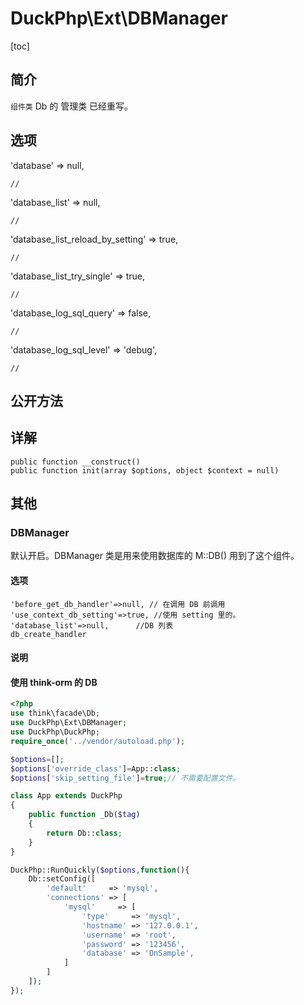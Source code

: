 # DuckPhp\Ext\DBManager
[toc]

## 简介
`组件类` Db 的 管理类 已经重写。
## 选项

'database' => null,

    //
'database_list' => null,

    //
'database_list_reload_by_setting' => true,

    //
'database_list_try_single' => true,

    //
'database_log_sql_query' => false,

    //
'database_log_sql_level' => 'debug',

    //
## 公开方法


## 详解

    public function __construct()
    public function init(array $options, object $context = null)

## 其他
### DBManager

默认开启。DBManager 类是用来使用数据库的
M::DB() 用到了这个组件。
#### 选项

    'before_get_db_handler'=>null, // 在调用 DB 前调用
    'use_context_db_setting'=>true, //使用 setting 里的。
    'database_list'=>null,      //DB 列表
    db_create_handler
#### 说明


#### 使用 think-orm 的 DB

```php
<?php
use think\facade\Db;
use DuckPhp\Ext\DBManager;
use DuckPhp\DuckPhp;
require_once('../vendor/autoload.php');

$options=[];
$options['override_class']=App::class;
$options['skip_setting_file']=true;// 不需要配置文件。

class App extends DuckPhp
{
    public function _Db($tag)
    {
        return Db::class;
    }
}

DuckPhp::RunQuickly($options,function(){
    Db::setConfig([
        'default'     => 'mysql',
        'connections' => [
            'mysql'     => [
                'type'     => 'mysql',
                'hostname' => '127.0.0.1',
                'username' => 'root',
                'password' => '123456',
                'database' => 'DnSample',
            ]
        ]
    ]);
});

```
